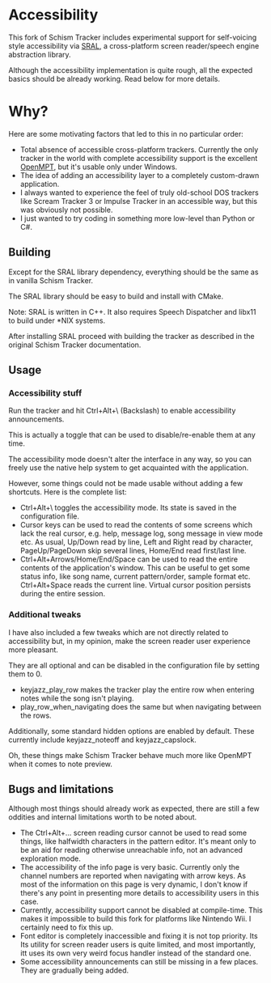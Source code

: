 # Accessibility

This fork of Schism Tracker includes experimental support for self-voicing style accessibility via [SRAL](https://github.com/m1maker/SRAL), a cross-platform screen reader/speech engine abstraction library.

Although the accessibility implementation is quite rough, all the expected basics should be already working. Read below for more details.

# Why?

Here are some motivating factors that led to this in no particular order:

* Total absence of accessible cross-platform trackers.
Currently the only tracker in the world with complete accessibility support is the excellent [OpenMPT](https://www.openmpt.org), but it's usable only under Windows.
* The idea of adding an accessibility layer to a completely custom-drawn application.
* I always wanted to experience the feel of truly old-school DOS trackers like Scream Tracker 3 or Impulse Tracker in an accessible way,
but this was obviously not possible.
* I just wanted to try coding in something more low-level than Python or C#.

## Building

Except for the SRAL library dependency, everything should be the same as in vanilla Schism Tracker.

The SRAL library should be easy to build and install with CMake.

Note: SRAL is written in C++. It also requires Speech Dispatcher and libx11 to build under *NIX systems.

After installing SRAL proceed with building the tracker as described in the original Schism Tracker documentation.

## Usage
### Accessibility stuff

Run the tracker and hit Ctrl+Alt+\ (Backslash) to enable accessibility announcements.

This is actually a toggle that can be used to disable/re-enable them at any time.

The accessibility mode doesn't alter the interface in any way, so you can freely use the native help system to get acquainted with the application.

However, some things could not be made usable without adding a few shortcuts. Here is the complete list:

* Ctrl+Alt+\ toggles the accessibility mode. Its state is saved in the configuration file.
* Cursor keys can be used to read the contents of some screens which lack the real cursor, e.g. help, message log, song message in view mode etc.
As usual, Up/Down read by line, Left and Right read by character,
PageUp/PageDown skip several lines,
Home/End read first/last line.
* Ctrl+Alt+Arrows/Home/End/Space can be used to read the entire contents of the application's window.
This can be useful to get some status info, like song name, current pattern/order, sample format etc.
Ctrl+Alt+Space reads the current line.
Virtual cursor position persists during the entire session.

### Additional tweaks

I have also included a few tweaks which are not directly related to accessibility but, in my opinion, make the screen reader user experience more pleasant.

They are all optional and can be disabled in the configuration file by setting them to 0.

* keyjazz_play_row makes the tracker play the entire row when entering notes while the song isn't playing.
* play_row_when_navigating does the same but when navigating between the rows.

Additionally, some standard hidden options are enabled by default.
These currently include keyjazz_noteoff and keyjazz_capslock.

Oh, these things make Schism Tracker behave much more like OpenMPT when it comes to note preview.

## Bugs and limitations

Although most things should already work as expected, there are still a few oddities and internal limitations worth to be noted about.

* The Ctrl+Alt+... screen reading cursor cannot be used to read some things, like halfwidth characters in the pattern editor.
It's meant only to be an aid for reading otherwise unreachable info, not an advanced exploration mode.
* The accessibility of the info page is very basic. Currently only the channel numbers are reported when navigating with arrow keys.
As most of the information on this page is very dynamic, I don't know if there's any point in presenting more details to accessibility users in this case.
* Currently, accessibility support cannot be disabled at compile-time. This makes it impossible to build this fork for platforms like Nintendo Wii. I certainly need to fix this up.
* Font editor is completely inaccessible and fixing it is not top priority.
Its Its utility for screen reader users is quite limited, and most importantly, itt uses its own very weird focus handler instead of the standard one.
* Some accessibility announcements can still be missing in a few places. They are gradually being added.
